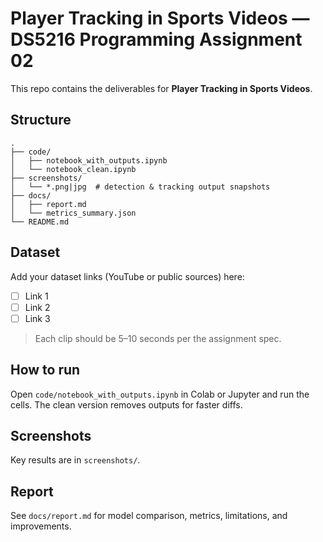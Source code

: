 # Player Tracking in Sports Videos — DS5216 Programming Assignment 02

This repo contains the deliverables for **Player Tracking in Sports Videos**.

## Structure
```
.
├── code/
│   ├── notebook_with_outputs.ipynb
│   └── notebook_clean.ipynb
├── screenshots/
│   └── *.png|jpg  # detection & tracking output snapshots
├── docs/
│   ├── report.md
│   └── metrics_summary.json
└── README.md
```

## Dataset
Add your dataset links (YouTube or public sources) here:
- [ ] Link 1
- [ ] Link 2
- [ ] Link 3

> Each clip should be 5–10 seconds per the assignment spec.

## How to run
Open `code/notebook_with_outputs.ipynb` in Colab or Jupyter and run the cells. The clean version removes outputs for faster diffs.

## Screenshots
Key results are in `screenshots/`.

## Report
See `docs/report.md` for model comparison, metrics, limitations, and improvements.
